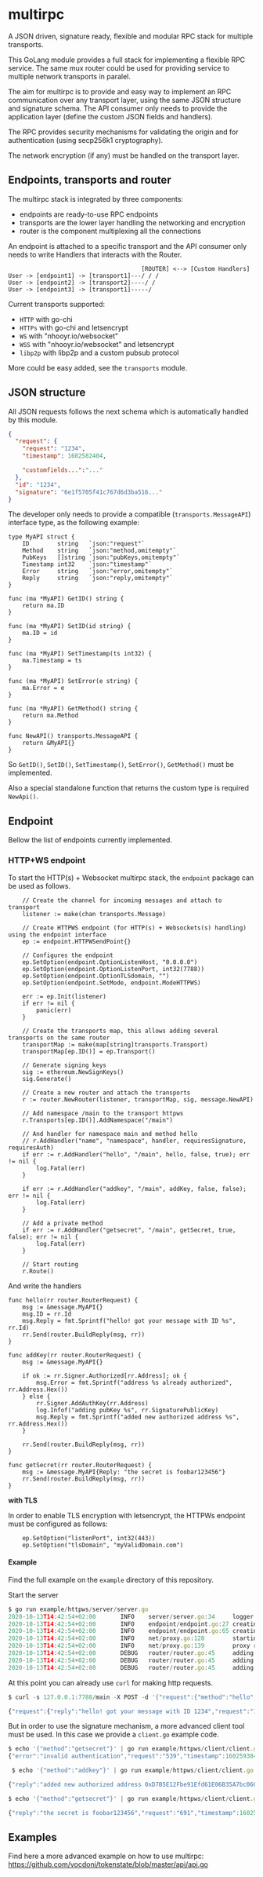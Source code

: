 # multirpc

A JSON driven, signature ready, flexible and modular RPC stack for multiple transports.

This GoLang module provides a full stack for implementing a flexible RPC service.
The same mux router could be used for providing service to multiple network transports in paralel.

The aim for multirpc is to provide and easy way to implement an RPC communication over any transport layer, 
using the same JSON structure and signature schema.
The API consumer only needs to provide the application layer (define the custom JSON fields and handlers).

The RPC provides security mechanisms for validating the origin and for authentication (using secp256k1 cryptography).

The network encryption (if any) must be handled on the transport layer.

## Endpoints, transports and router

The multirpc stack is integrated by three components:
- endpoints are ready-to-use RPC endpoints
- transports are the lower layer handling the networking and encryption
- router is the component multiplexing all the connections

An endpoint is attached to a specific transport and the API consumer only needs to write Handlers that interacts with the Router.

```
                                      [ROUTER] <--> [Custom Handlers]
User -> [endpoint1] -> [transport1]---/ / / 
User -> [endpoint2] -> [transport2]----/ /
User -> [endpoint3] -> [transport1]-----/ 
```

Current transports supported:
+ `HTTP` with go-chi
+ `HTTPs` with go-chi and letsencrypt
+ `WS` with "nhooyr.io/websocket"
+ `WSS` with "nhooyr.io/websocket" and letsencrypt
+ `libp2p` with libp2p and a custom pubsub protocol

More could be easy added, see the `transports` module.

## JSON structure

All JSON requests follows the next schema which is automatically handled by this module.

```json
{
  "request": {
    "request": "1234",
    "timestamp": 1602582404,

    "customfields...":"..."
  },
  "id": "1234",
  "signature": "6e1f5705f41c767d6d3ba516..."
}
```

The developer only needs to provide a compatible (`transports.MessageAPI`) interface type, as the following example:

```golang
type MyAPI struct {
	ID        string   `json:"request"`
	Method    string   `json:"method,omitempty"`
	PubKeys   []string `json:"pubKeys,omitempty"`
	Timestamp int32    `json:"timestamp"`
	Error     string   `json:"error,omitempty"`
	Reply     string   `json:"reply,omitempty"`
}

func (ma *MyAPI) GetID() string {
	return ma.ID
}

func (ma *MyAPI) SetID(id string) {
	ma.ID = id
}

func (ma *MyAPI) SetTimestamp(ts int32) {
	ma.Timestamp = ts
}

func (ma *MyAPI) SetError(e string) {
	ma.Error = e
}

func (ma *MyAPI) GetMethod() string {
	return ma.Method
}

func NewAPI() transports.MessageAPI {
	return &MyAPI{}
}
```

So `GetID()`, `SetID()`, `SetTimestamp()`, `SetError()`, `GetMethod()` must be implemented.

Also a special standalone function that returns the custom type is required `NewApi()`.

## Endpoint

Bellow the list of endpoints currently implemented.

### HTTP+WS endpoint

To start the HTTP(s) +  Websocket multirpc stack, the `endpoint` package can be used as follows.

```golang
	// Create the channel for incoming messages and attach to transport
	listener := make(chan transports.Message)

	// Create HTTPWS endpoint (for HTTP(s) + Websockets(s) handling) using the endpoint interface
	ep := endpoint.HTTPWSendPoint{}

	// Configures the endpoint
	ep.SetOption(endpoint.OptionListenHost, "0.0.0.0")
	ep.SetOption(endpoint.OptionListenPort, int32(7788))
	ep.SetOption(endpoint.OptionTLSdomain, "")
	ep.SetOption(endpoint.SetMode, endpoint.ModeHTTPWS) 

	err := ep.Init(listener)
	if err != nil {
		panic(err)
	}

	// Create the transports map, this allows adding several transports on the same router
	transportMap := make(map[string]transports.Transport)
	transportMap[ep.ID()] = ep.Transport()

	// Generate signing keys
	sig := ethereum.NewSignKeys()
	sig.Generate()

	// Create a new router and attach the transports
	r := router.NewRouter(listener, transportMap, sig, message.NewAPI)

	// Add namespace /main to the transport httpws
	r.Transports[ep.ID()].AddNamespace("/main")

	// And handler for namespace main and method hello
	// r.AddHandler("name", "namespace", handler, requiresSignature, requiresAuth)
	if err := r.AddHandler("hello", "/main", hello, false, true); err != nil {
		log.Fatal(err)
	}

	if err := r.AddHandler("addkey", "/main", addKey, false, false); err != nil {
		log.Fatal(err)
	}

	// Add a private method
	if err := r.AddHandler("getsecret", "/main", getSecret, true, false); err != nil {
		log.Fatal(err)
	}

	// Start routing
	r.Route()
```

And write the handlers

```golang
func hello(rr router.RouterRequest) {
	msg := &message.MyAPI{}
	msg.ID = rr.Id
	msg.Reply = fmt.Sprintf("hello! got your message with ID %s", rr.Id)
	rr.Send(router.BuildReply(msg, rr))
}

func addKey(rr router.RouterRequest) {
	msg := &message.MyAPI{}

	if ok := rr.Signer.Authorized[rr.Address]; ok {
		msg.Error = fmt.Sprintf("address %s already authorized", rr.Address.Hex())
	} else {
		rr.Signer.AddAuthKey(rr.Address)
		log.Infof("adding pubKey %s", rr.SignaturePublicKey)
		msg.Reply = fmt.Sprintf("added new authorized address %s", rr.Address.Hex())
	}

	rr.Send(router.BuildReply(msg, rr))
}

func getSecret(rr router.RouterRequest) {
	msg := &message.MyAPI{Reply: "the secret is foobar123456"}
	rr.Send(router.BuildReply(msg, rr))
}
```

**with TLS**

In order to enable TLS encryption with letsencrypt, the HTTPWs endpoint must be configured as follows:

```golang
	ep.SetOption("listenPort", int32(443))
	ep.SetOption("tlsDomain", "myValidDomain.com")
```	

#### Example

Find the full example on the `example` directory of this repository.

Start the server

```js
$ go run example/httpws/server/server.go 
2020-10-13T14:42:54+02:00       INFO    server/server.go:34     logger construction succeeded at level debug and output stdout
2020-10-13T14:42:54+02:00       INFO    endpoint/endpoint.go:27 creating API service
2020-10-13T14:42:54+02:00       INFO    endpoint/endpoint.go:65 creating proxy service, listening on 0.0.0.0:7788
2020-10-13T14:42:54+02:00       INFO    net/proxy.go:128        starting go-chi http server
2020-10-13T14:42:54+02:00       INFO    net/proxy.go:139        proxy ready at http://[::]:7788
2020-10-13T14:42:54+02:00       DEBUG   router/router.go:45     adding new handler hello for namespace /main
2020-10-13T14:42:54+02:00       DEBUG   router/router.go:45     adding new handler addkey for namespace /main
2020-10-13T14:42:54+02:00       DEBUG   router/router.go:45     adding new handler getsecret for namespace /main
```

At this point you can already use `curl` for making http requests.

```js
$ curl -s 127.0.0.1:7788/main -X POST -d '{"request":{"method":"hello", "request":"1234"}, "id":"1234"}'

{"request":{"reply":"hello! got your message with ID 1234","request":"1234","timestamp":1602593026},"id":"1234","signature":"5ddc0fd1a13c7612875c089feea712bae6df2d05c5cea3b4e9cfaf6e109ae3bb1d3b6915f8933f3ea20179209a076e1e7fd6328efdabc08c347d9c5807eb2bef01"}
```

But in order to use the signature mechanism, a more advanced client tool must be used. In this case we provide a `client.go` example code.

```js
$ echo '{"method":"getsecret"}' | go run example/httpws/client/client.go -key=4f81e884843a5910af16dd85424bdd6a4bb524159abeee798ed557cd6418eb17
{"error":"invalid authentication","request":"539","timestamp":1602593846}
```

```js
 $ echo '{"method":"addkey"}' | go run example/httpws/client/client.go -key=4f81e884843a5910af16dd85424bdd6a4bb524159abeee798ed557cd6418eb17

{"reply":"added new authorized address 0xD7B5E12Fbe91Efd61E06B35A7bc06028cbe0209E","request":"28","timestamp":1602593157}
```

```js
$ echo '{"method":"getsecret"}' | go run example/httpws/client/client.go -key=4f81e884843a5910af16dd85424bdd6a4bb524159abeee798ed557cd6418eb17

{"reply":"the secret is foobar123456","request":"691","timestamp":1602593187}
```

## Examples

Find here a more advanced example on how to use multirpc: https://github.com/vocdoni/tokenstate/blob/master/api/api.go
